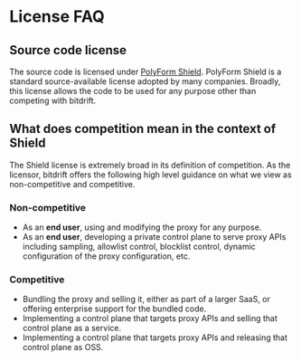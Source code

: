 # License FAQ

## Source code license

The source code is licensed under [PolyForm
Shield](https://polyformproject.org/licenses/shield/1.0.0/). PolyForm Shield is a standard
source-available license adopted by many companies. Broadly, this license allows the code to be used
for any purpose other than competing with bitdrift.

## What does competition mean in the context of Shield

The Shield license is extremely broad in its definition of competition. As the licensor, bitdrift
offers the following high level guidance on what we view as non-competitive and competitive.

### Non-competitive

* As an **end user**, using and modifying the proxy for any purpose.
* As an **end user**, developing a private control plane to serve proxy APIs including sampling,
  allowlist control, blocklist control, dynamic configuration of the proxy configuration, etc.

### Competitive

* Bundling the proxy and selling it, either as part of a larger SaaS, or offering enterprise support
  for the bundled code.
* Implementing a control plane that targets proxy APIs and selling that control plane as a service.
* Implementing a control plane that targets proxy APIs and releasing that control plane as OSS.
